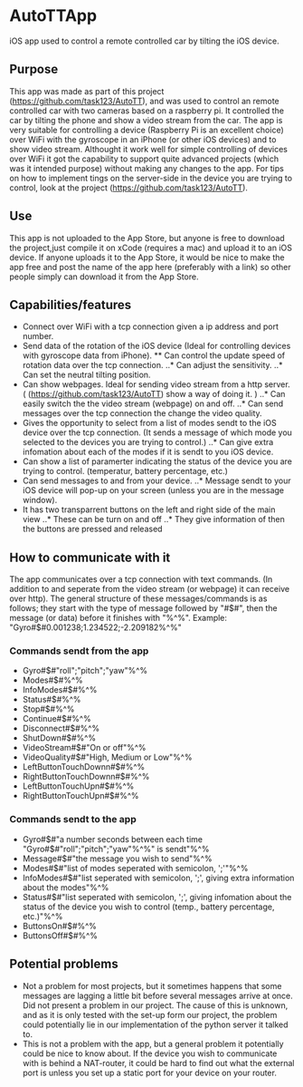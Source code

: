 # AutoTTApp
iOS app used to control a remote controlled car by tilting the iOS device.

## Purpose
This app was made as part of this project (https://github.com/task123/AutoTT), and was used to control an remote controlled car with two cameras based on a raspberry pi. It controlled the car by tilting the phone and show a video stream from the car. The app is very suitable for controlling a device (Raspberry Pi is an excellent choice) over WiFi with the gyroscope in an iPhone (or other iOS devices) and to show video stream. Althought it work well for simple controlling of devices over WiFi it got the capability to support quite advanced projects (which was it intended purpose) without making any changes to the app. For tips on how to implement tings on the server-side in the device you are trying to control, look at the project (https://github.com/task123/AutoTT).

## Use
This app is not uploaded to the App Store, but anyone is free to download the project,just compile it on xCode (requires a mac) and upload it to an iOS device. If anyone uploads it to the App Store, it would be nice to make the app free and post the name of the app here (preferably with a link) so other people simply can download it from the App Store.

## Capabilities/features
* Connect over WiFi with a tcp connection given a ip address and port number.
* Send data of the rotation of the iOS device (Ideal for controlling devices with gyroscope data from iPhone).
** Can control the update speed of rotation data over the tcp connection.
..* Can adjust the sensitivity.
..* Can set the neutral tilting position. 
* Can show webpages. Ideal for sending video stream from a http server. ( (https://github.com/task123/AutoTT) show a way of doing it. )
..* Can easily switch the the video stream (webpage) on and off.
..* Can send messages over the tcp connection the change the video quality.
* Gives the opportunity to select from a list of modes sendt to the iOS device over the tcp connection. (It sends a message of which mode you selected to the devices you are trying to control.)
..* Can give extra infomation about each of the modes if it is sendt to you iOS device.
* Can show a list of paramerter indicating the status of the device you are trying to control. (temperatur, battery percentage, etc.)
* Can send messages to and from your device.
..* Message sendt to your iOS device will pop-up on your screen (unless you are in the message window).
* It has two transparrent buttons on the left and right side of the main view
..* These can be turn on and off
..* They give information of then the buttons are pressed and released

## How to communicate with it
The app communicates over a tcp connection with text commands. (In addition to and seperate from the video stream (or webpage) it can receive over http). The general structure of these messages/commands is as follows; they start with the type of message followed by "#$#", then the message (or data) before it finishes with "%^%". Example: "Gyro#$#0.001238;1.234522;-2.209182%^%" 

### Commands sendt from the app
* Gyro#$#"roll";"pitch";"yaw"%^%
* Modes#$#%^%
* InfoModes#$#%^%
* Status#$#%^%
* Stop#$#%^%
* Continue#$#%^%
* Disconnect#$#%^%
* ShutDown#$#%^%
* VideoStream#$#"On or off"%^%
* VideoQuality#$#"High, Medium or Low"%^%
* LeftButtonTouchDownn#$#%^%
* RightButtonTouchDownn#$#%^%
* LeftButtonTouchUpn#$#%^%
* RightButtonTouchUpn#$#%^%

### Commands sendt to the app
* Gyro#$#"a number seconds between each time "Gyro#$#"roll";"pitch";"yaw"%^%" is sendt"%^%
* Message#$#"the message you wish to send"%^%
* Modes#$#"list of modes seperated with semicolon, ';'"%^%
* InfoModes#$#"list seperated with semicolon, ';', giving extra information about the modes"%^%
* Status#$#"list seperated with semicolon, ';', giving infomation about the status of the device you wish to control (temp., battery percentage, etc.)"%^%
* ButtonsOn#$#%^%
* ButtonsOff#$#%^%

## Potential problems
* Not a problem for most projects, but it sometimes happens that some messages are lagging a little bit before several messages arrive at once. Did not present a problem in our project. The cause of this is unknown, and as it is only tested with the set-up form our project, the problem could potentially lie in our implementation of the python server it talked to.
* This is not a problem with the app, but a general problem it potentially could be nice to know about. If the device you wish to communicate with is behind a NAT-router, it could be hard to find out what the external port is unless you set up a static port for your device on your router.

